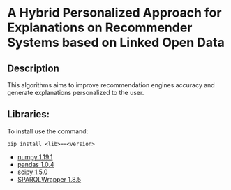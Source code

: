 # A Hybrid Personalized Approach for Explanations on Recommender Systems based on Linked Open Data

## Description
This algorithms aims to improve recommendation engines accuracy and generate explanations personalized to the user.

## Libraries:
To install use the command: 
    
    pip install <lib>==<version>

* [numpy 1.19.1](https://numpy.org/)
* [pandas 1.0.4](https://pandas.pydata.org/)
* [scipy 1.5.0](https://www.scipy.org/)
* [SPARQLWrapper 1.8.5](https://github.com/RDFLib/sparqlwrapper)